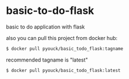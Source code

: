 # basic-to-do-flask
basic to do application with flask


also you can pull this project from docker hub:
```bash
$ docker pull pyouck/basic_todo_flask:tagname
```
recommended tagname is "latest"
```bash
$ docker pull pyouck/basic_todo_flask:latest
```

